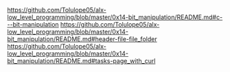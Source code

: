 https://github.com/Tolulope05/alx-low_level_programming/blob/master/0x14-bit_manipulation/README.md#c---bit-manipulation
https://github.com/Tolulope05/alx-low_level_programming/blob/master/0x14-bit_manipulation/README.md#header-file-file_folder
https://github.com/Tolulope05/alx-low_level_programming/blob/master/0x14-bit_manipulation/README.md#tasks-page_with_curl
